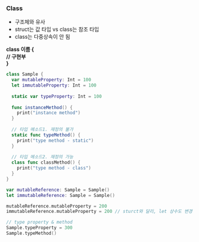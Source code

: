 ### Class 
* 구조체와 유사
* struct는 값 타입 vs class는 참조 타입
* class는 다중상속이 안 됨

**class 이름 {  
    // 구현부  
}**

```swift
class Sample {
  var mutableProperty: Int = 100 
  let immutableProperty: Int = 100
  
  static var typeProperty: Int = 100
  
  func instanceMethod() {
    print("instance method")
  }
  
  // 타입 메소드1. 재정의 불가 
  static func typeMethod() {
    print("type method - static")
  }
  
  // 타입 메소드2. 재정의 가능 
  class func classMethod() {
    print("type method - class")
  }
}

var mutableReference: Sample = Sample()
let immutableReference: Sample = Sample()

mutableReference.mutableProperty = 200 
immutableReference.mutableProperty = 200 // sturct와 달리, let 상수도 변경 가능

// type property & method
Sample.typeProperty = 300
Sample.typeMethod() 
```
